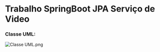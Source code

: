 # Trabalho SpringBoot JPA Serviço de Video

### Classe UML:

![Classe UML.png]([https://github.com/cyronp/Java-POO-Trabalho-JDBC/blob/master/UML%20class.png](https://github.com/cyronp/Trabalho-SpringBoot-JPA/blob/main/Classe_UML.png))
